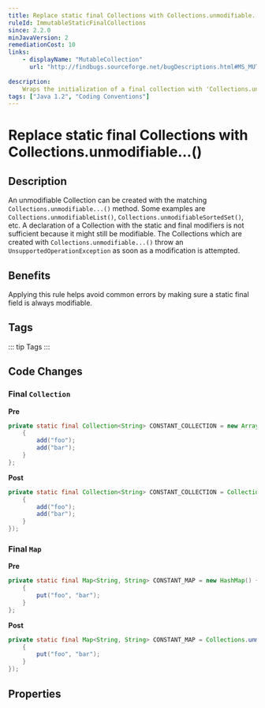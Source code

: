 ```yaml
---
title: Replace static final Collections with Collections.unmodifiable...()
ruleId: ImmutableStaticFinalCollections
since: 2.2.0
minJavaVersion: 2
remediationCost: 10
links:
    - displayName: "MutableCollection"
      url: "http://findbugs.sourceforge.net/bugDescriptions.html#MS_MUTABLE_COLLECTION"
    
description:
    Wraps the initialization of a final collection with 'Collections.unmodifiable...()'
tags: ["Java 1.2", "Coding Conventions"]
---
```


# Replace static final Collections with Collections.unmodifiable...()

## Description

An unmodifiable Collection can be created with the matching `Collections.unmodifiable...()` method.
 Some examples are `Collections.unmodifiableList()`, `Collections.unmodifiableSortedSet()`, etc.
A declaration of a Collection with the static and final modifiers is not sufficient because it might still be
 modifiable.
The Collections which are created with `Collections.unmodifiable...()` throw an
 `UnsupportedOperationException` as soon as a modification is attempted.

## Benefits

Applying this rule helps avoid common errors by making sure a static final field is always modifiable.


## Tags

::: tip Tags
<TagLinks />
:::

## Code Changes

### Final `Collection`

__Pre__
```java
private static final Collection<String> CONSTANT_COLLECTION = new ArrayList<String>() {
    {
        add("foo");
        add("bar");
    }
};
```

__Post__
```java
private static final Collection<String> CONSTANT_COLLECTION = Collections.unmodifiableCollection(new ArrayList<String>() {
    {
        add("foo");
        add("bar");
    }
});
```

### Final `Map`
__Pre__
```java
private static final Map<String, String> CONSTANT_MAP = new HashMap() {
    {
        put("foo", "bar");
    }
};
```

__Post__
```java
private static final Map<String, String> CONSTANT_MAP = Collections.unmodifiableMap(new HashMap() {
    {
        put("foo", "bar");
    }
});
```

<VersionNotice />


## Properties

<RuleProperties />

